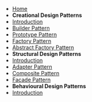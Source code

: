 - [<i class="fa-solid fa-house"></i> Home](/)
- **Creational Design Patterns**
- [Introduction](creational/)
- [Builder Pattern](creational/builder.md)
- [Prototype Pattern](creational/prototype.md)
- [Factory Pattern](creational/factory.md)
- [Abstract Factory Pattern](creational/abstract_factory.md)
- **Structural Design Patterns**
- [Introduction](structural/)
- [Adapter Pattern](structural/adapter.md)
- [Composite Pattern](structural/composite.md)
- [Facade Pattern](structural/facade.md)
- **Behavioural Design Patterns**
- [Introduction](behavioural/)
